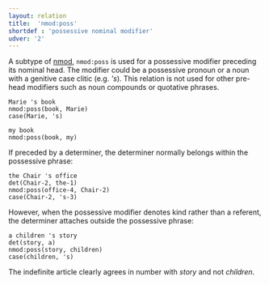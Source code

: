 ```yaml
---
layout: relation
title:  'nmod:poss'
shortdef : 'possessive nominal modifier'
udver: '2'
---
```


A subtype of [nmod](), `nmod:poss` is used for a possessive modifier preceding its nominal head. The modifier could be a possessive pronoun or a noun with a genitive case clitic (e.g. _'s_). This relation is not used for other pre-head modifiers such as noun compounds or quotative phrases.

~~~ sdparse
Marie 's book
nmod:poss(book, Marie)
case(Marie, 's)
~~~

~~~ sdparse
my book
nmod:poss(book, my)
~~~

If preceded by a determiner, the determiner normally belongs within the possessive phrase:

~~~ sdparse
the Chair 's office
det(Chair-2, the-1)
nmod:poss(office-4, Chair-2)
case(Chair-2, 's-3)
~~~

However, when the possessive modifier denotes kind rather than a referent, the determiner attaches outside the possessive phrase:

~~~ sdparse
a children 's story
det(story, a)
nmod:poss(story, children)
case(children, 's)
~~~

The indefinite article clearly agrees in number with _story_ and not _children_.

<!-- Interlanguage links updated Ne 5. května 2024, 18:21:24 CEST -->
